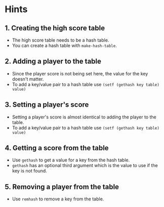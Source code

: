 # Hints

## 1. Creating the high score table

- The high score table needs to be a hash table.
- You can create a hash table with `make-hash-table`.

## 2. Adding a player to the table

- Since the player score is not being set here, the value for the key doesn't matter.
- To add a key/value pair to a hash table use `(setf (gethash key table) value)`

## 3. Setting a player's score

- Setting a player's score is almost identical to adding the player to the table.
- To add a key/value pair to a hash table use `(setf (gethash key table) value)`

## 4. Getting a score from the table

- Use `gethash` to get a value for a key from the hash table.
- `gethash` has an optional third argument which is the value to use if the key is not found.

## 5. Removing a player from the table

- Use `remhash` to remove a key from the table.

